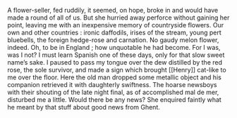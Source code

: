 A flower-seller, fed ruddily, it seemed, on hope, broke in and would have made a round of all of us. But she hurried away perforce without gaining her point, leaving me with an inexpensive memory of countryside flowers. Our own and other countries : ironic daffodils, irises of the stream, young pert bluebells, the foreign hedge-rose and carnation. No gaudy melon flower, indeed. Oh, to be in England ; how unquotable he had become. For I was, was I not? I must learn Spanish one of these days, only for that slow sweet name’s sake. I paused to pass my tongue over the dew distilled by the red rose, the sole survivor, and made a sign which brought [[Henry]] cat-like to me over the floor. Here the old man dropped some metallic object and his companion retrieved it with daughterly swiftness. The hoarse newsboys with their shouting of the late night final, as of accomplished mal de mer, disturbed me a little. Would there be any news? She enquired faintly what he meant by that stuff about good news from Ghent.